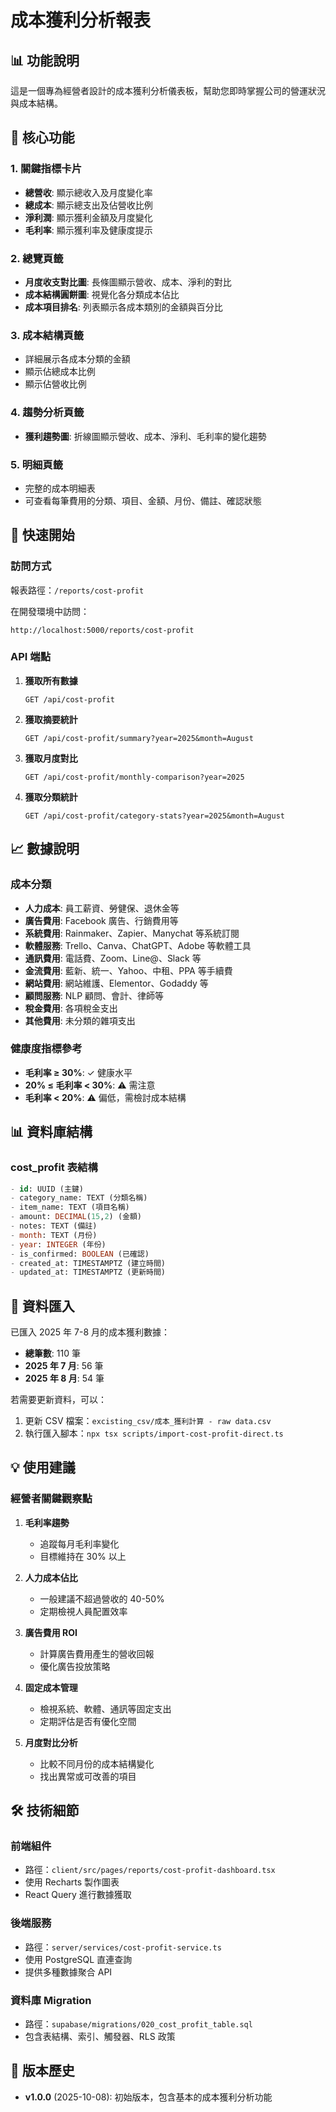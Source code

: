# 成本獲利分析報表

## 📊 功能說明

這是一個專為經營者設計的成本獲利分析儀表板，幫助您即時掌握公司的營運狀況與成本結構。

## 🎯 核心功能

### 1. 關鍵指標卡片
- **總營收**: 顯示總收入及月度變化率
- **總成本**: 顯示總支出及佔營收比例
- **淨利潤**: 顯示獲利金額及月度變化
- **毛利率**: 顯示獲利率及健康度提示

### 2. 總覽頁籤
- **月度收支對比圖**: 長條圖顯示營收、成本、淨利的對比
- **成本結構圓餅圖**: 視覺化各分類成本佔比
- **成本項目排名**: 列表顯示各成本類別的金額與百分比

### 3. 成本結構頁籤
- 詳細展示各成本分類的金額
- 顯示佔總成本比例
- 顯示佔營收比例

### 4. 趨勢分析頁籤
- **獲利趨勢圖**: 折線圖顯示營收、成本、淨利、毛利率的變化趨勢

### 5. 明細頁籤
- 完整的成本明細表
- 可查看每筆費用的分類、項目、金額、月份、備註、確認狀態

## 🚀 快速開始

### 訪問方式

報表路徑：`/reports/cost-profit`

在開發環境中訪問：
```
http://localhost:5000/reports/cost-profit
```

### API 端點

1. **獲取所有數據**
   ```
   GET /api/cost-profit
   ```

2. **獲取摘要統計**
   ```
   GET /api/cost-profit/summary?year=2025&month=August
   ```

3. **獲取月度對比**
   ```
   GET /api/cost-profit/monthly-comparison?year=2025
   ```

4. **獲取分類統計**
   ```
   GET /api/cost-profit/category-stats?year=2025&month=August
   ```

## 📈 數據說明

### 成本分類
- **人力成本**: 員工薪資、勞健保、退休金等
- **廣告費用**: Facebook 廣告、行銷費用等
- **系統費用**: Rainmaker、Zapier、Manychat 等系統訂閱
- **軟體服務**: Trello、Canva、ChatGPT、Adobe 等軟體工具
- **通訊費用**: 電話費、Zoom、Line@、Slack 等
- **金流費用**: 藍新、統一、Yahoo、中租、PPA 等手續費
- **網站費用**: 網站維護、Elementor、Godaddy 等
- **顧問服務**: NLP 顧問、會計、律師等
- **稅金費用**: 各項稅金支出
- **其他費用**: 未分類的雜項支出

### 健康度指標參考
- **毛利率 ≥ 30%**: ✓ 健康水平
- **20% ≤ 毛利率 < 30%**: ⚠ 需注意
- **毛利率 < 20%**: ⚠ 偏低，需檢討成本結構

## 📊 資料庫結構

### cost_profit 表結構
```sql
- id: UUID (主鍵)
- category_name: TEXT (分類名稱)
- item_name: TEXT (項目名稱)
- amount: DECIMAL(15,2) (金額)
- notes: TEXT (備註)
- month: TEXT (月份)
- year: INTEGER (年份)
- is_confirmed: BOOLEAN (已確認)
- created_at: TIMESTAMPTZ (建立時間)
- updated_at: TIMESTAMPTZ (更新時間)
```

## 🔄 資料匯入

已匯入 2025 年 7-8 月的成本獲利數據：
- **總筆數**: 110 筆
- **2025 年 7 月**: 56 筆
- **2025 年 8 月**: 54 筆

若需要更新資料，可以：
1. 更新 CSV 檔案：`excisting_csv/成本_獲利計算 - raw data.csv`
2. 執行匯入腳本：`npx tsx scripts/import-cost-profit-direct.ts`

## 💡 使用建議

### 經營者關鍵觀察點

1. **毛利率趨勢**
   - 追蹤每月毛利率變化
   - 目標維持在 30% 以上

2. **人力成本佔比**
   - 一般建議不超過營收的 40-50%
   - 定期檢視人員配置效率

3. **廣告費用 ROI**
   - 計算廣告費用產生的營收回報
   - 優化廣告投放策略

4. **固定成本管理**
   - 檢視系統、軟體、通訊等固定支出
   - 定期評估是否有優化空間

5. **月度對比分析**
   - 比較不同月份的成本結構變化
   - 找出異常或可改善的項目

## 🛠️ 技術細節

### 前端組件
- 路徑：`client/src/pages/reports/cost-profit-dashboard.tsx`
- 使用 Recharts 製作圖表
- React Query 進行數據獲取

### 後端服務
- 路徑：`server/services/cost-profit-service.ts`
- 使用 PostgreSQL 直連查詢
- 提供多種數據聚合 API

### 資料庫 Migration
- 路徑：`supabase/migrations/020_cost_profit_table.sql`
- 包含表結構、索引、觸發器、RLS 政策

## 📝 版本歷史

- **v1.0.0** (2025-10-08): 初始版本，包含基本的成本獲利分析功能
